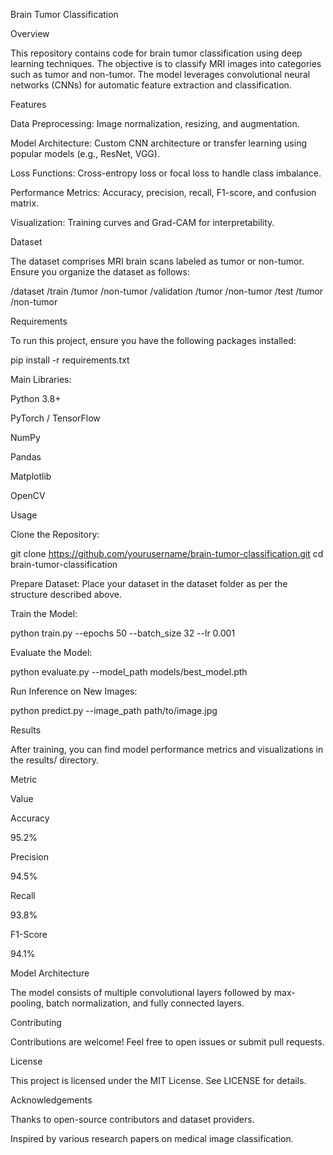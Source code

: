 Brain Tumor Classification

Overview

This repository contains code for brain tumor classification using deep learning techniques. The objective is to classify MRI images into categories such as tumor and non-tumor. The model leverages convolutional neural networks (CNNs) for automatic feature extraction and classification.

Features

Data Preprocessing: Image normalization, resizing, and augmentation.

Model Architecture: Custom CNN architecture or transfer learning using popular models (e.g., ResNet, VGG).

Loss Functions: Cross-entropy loss or focal loss to handle class imbalance.

Performance Metrics: Accuracy, precision, recall, F1-score, and confusion matrix.

Visualization: Training curves and Grad-CAM for interpretability.

Dataset

The dataset comprises MRI brain scans labeled as tumor or non-tumor. Ensure you organize the dataset as follows:

/dataset
  /train
    /tumor
    /non-tumor
  /validation
    /tumor
    /non-tumor
  /test
    /tumor
    /non-tumor

Requirements

To run this project, ensure you have the following packages installed:

pip install -r requirements.txt

Main Libraries:

Python 3.8+

PyTorch / TensorFlow

NumPy

Pandas

Matplotlib

OpenCV

Usage

Clone the Repository:

git clone https://github.com/yourusername/brain-tumor-classification.git
cd brain-tumor-classification

Prepare Dataset:
Place your dataset in the dataset folder as per the structure described above.

Train the Model:

python train.py --epochs 50 --batch_size 32 --lr 0.001

Evaluate the Model:

python evaluate.py --model_path models/best_model.pth

Run Inference on New Images:

python predict.py --image_path path/to/image.jpg

Results

After training, you can find model performance metrics and visualizations in the results/ directory.

Metric

Value

Accuracy

95.2%

Precision

94.5%

Recall

93.8%

F1-Score

94.1%

Model Architecture

The model consists of multiple convolutional layers followed by max-pooling, batch normalization, and fully connected layers.

Contributing

Contributions are welcome! Feel free to open issues or submit pull requests.

License

This project is licensed under the MIT License. See LICENSE for details.

Acknowledgements

Thanks to open-source contributors and dataset providers.

Inspired by various research papers on medical image classification.
